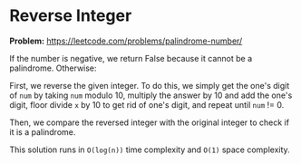 # Reverse Integer

**Problem:** https://leetcode.com/problems/palindrome-number/

If the number is negative, we return False because it cannot be a palindrome. Otherwise:

First, we reverse the given integer. To do this, we simply get the one's digit of `num` by taking `num` modulo 10, multiply the answer by 10 and add the one's digit, floor divide `x` by 10 to get rid of one's digit, and repeat until `num` != 0.

Then, we compare the reversed integer with the original integer to check if it is a palindrome.

This solution runs in `O(log(n))` time complexity and `O(1)` space complexity.

